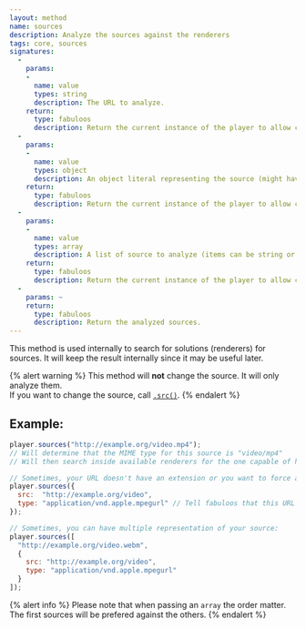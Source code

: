 ```yaml
---
layout: method
name: sources
description: Analyze the sources against the renderers
tags: core, sources
signatures:
  -
    params:
    -
      name: value
      types: string
      description: The URL to analyze.
    return:
      type: fabuloos
      description: Return the current instance of the player to allow chaining.
  -
    params:
    -
      name: value
      types: object
      description: An object literal representing the source (might have additional properties).
    return:
      type: fabuloos
      description: Return the current instance of the player to allow chaining.
  -
    params:
    -
      name: value
      types: array
      description: A list of source to analyze (items can be string or object as described above).
    return:
      type: fabuloos
      description: Return the current instance of the player to allow chaining.
  -
    params: ~
    return:
      type: fabuloos
      description: Return the analyzed sources.
---
```


This method is used internally to search for solutions (renderers) for sources.
It will keep the result internally since it may be useful later.

{% alert warning %}
This method will **not** change the source. It will only analyze them.  
If you want to change the source, call [`.src()`](/documentation/api/src.html).
{% endalert %}

## Example:
```js
player.sources("http://example.org/video.mp4");
// Will determine that the MIME type for this source is "video/mp4"
// Will then search inside available renderers for the one capable of handling this MIME type

// Sometimes, your URL doesn't have an extension or you want to force a renderer:
player.sources({
  src:  "http://example.org/video",
  type: "application/vnd.apple.mpegurl" // Tell fabuloos that this URL is an HTTP Live Stream
});

// Sometimes, you can have multiple representation of your source:
player.sources([
  "http://example.org/video.webm",
  {
    src: "http://example.org/video",
    type: "application/vnd.apple.mpegurl"
  }
]);
```

{% alert info %}
Please note that when passing an `array` the order matter. The first sources will be prefered against the others.
{% endalert %}